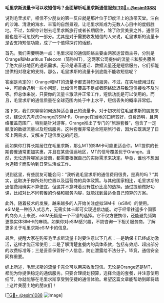 **毛里求斯流量卡可以收短信吗？全面解析毛里求斯通信服务[[TG💪+ @esim1088](https://t.me/s/esim1088)]**

说到毛里求斯，相信不少朋友的第一反应就是那片位于印度洋上的热带天堂。洁白的沙滩、清澈的海水、丰富的自然景观，让毛里求斯成为无数人心目中的度假胜地。不过，如果你计划去毛里求斯旅行或者长期居住，除了欣赏美景之外，通信问题也是不可忽视的一部分。尤其是对于需要收发短信的人来说，毛里求斯的流量卡是否支持短信功能，成了一个值得探讨的话题。

首先，我们需要明确一点：毛里求斯的通信网络主要由两家运营商主导，分别是Orange和Mauritius Telecom（简称MT）。这两家公司提供的流量卡和服务覆盖了绝大部分地区的通讯需求。无论是语音通话、数据流量还是短信服务，它们都能提供相对稳定的支持。那么，毛里求斯的流量卡到底能不能收短信呢？

答案是肯定的！Orange和MT的流量卡都支持短信服务。不过，在实际使用过程中，可能会遇到一些小问题，比如信号覆盖不足或者网络延迟导致短信接收不及时等。但总体来说，只要你的流量卡激活并正常工作，短信功能是可以使用的。而且，毛里求斯的通信质量在全球范围内处于中上水平，短信丢失的概率非常低。

接下来，我们来聊聊如何选择适合自己的流量卡。对于初次前往毛里求斯的朋友来说，建议优先考虑Orange的SIM卡。Orange在当地的口碑较好，资费透明，且网络覆盖范围广。特别是针对游客，Orange推出了专门的“旅游套餐”，包含了一定额度的数据流量以及短信服务。这种套餐非常适合短期旅行者，因为它既满足了日常上网需求，又解决了短信发送的问题。

而如果你打算长期居住在毛里求斯，那么MT的SIM卡可能更适合你。MT提供的长期套餐通常更加实惠，并且在某些偏远地区，MT的信号覆盖优于Orange。当然，无论选择哪家运营商，都需要根据自己的实际需求来决定。毕竟，谁也不想因为选错卡而影响到日常生活或工作。

说到这里，有些朋友可能会问：“我听说毛里求斯的通信费用很贵，是真的吗？”其实，这取决于你所处的位置以及运营商的具体政策。与其他国家相比，毛里求斯的通信费用确实不算便宜，但这并不意味着没有性价比高的选择。通过提前做好功课，比如对比不同套餐的价格和服务内容，就能找到最适合自己预算的方案。

此外，随着技术的发展，越来越多的人开始关注虚拟SIM卡（eSIM）的使用。eSIM是一种嵌入式芯片，无需实体卡即可实现通信功能。对于经常往返多个国家的商务人士来说，eSIM无疑是一个不错的选择。它不仅方便携带，还能避免频繁更换实体SIM卡的麻烦。如果你对eSIM感兴趣，不妨咨询一下相关服务商，了解更多关于毛里求斯eSIM卡的信息。

最后，提醒大家在购买毛里求斯流量卡时要注意以下几点：一是确保卡已经成功激活，这样才能正常使用；二是了解清楚套餐内的具体条款，包括有效期、超出部分的收费标准等；三是妥善保管好个人信息，防止泄露给不法分子。毕竟，通信安全同样重要。

综上所述，毛里求斯的流量卡完全可以用来收发短信。无论是Orange还是MT，都能为你提供稳定的通信服务。只要合理规划预算，选择合适的套餐，并注意使用细节，你就能够在毛里求斯享受到便捷的通信体验。希望这篇文章能帮助到即将踏上这片美丽土地的朋友们！

[[TG💪+ @esim1088](https://t.me/s/esim1088) ![Image](https://i.postimg.cc/4NQfJmqS/Snipaste-2025-05-13-00-14-12.png)]